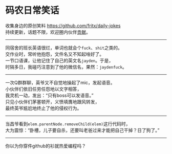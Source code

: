 # 码农日常笑话

收集身边的原创笑料 <https://github.com/fritx/daily-jokes>  
持续更新，话题不限，欢迎圈内伙伴[贡献](https://github.com/fritx/daily-jokes/issues)。

---
同宿舍的班长英语很烂，单词也就会个`fuck`、`shit`之类的。  
交作业时，常听他抱怨，文件名又不知起啥好了。  
一节口语课，让他记住了自己的英文名`jayden`。于是，  
时隔多日，我碰巧注意到了他的微信名，果然：`jaydenfuck`。

---
一次Q群群聊，英爷又不自觉地操起了mic，发起语音。  
小伙伴们依旧任劳任怨地以文字相答，  
我灵机一动，发出：“只有boss可以发语音。”  
只见小伙伴们茅塞顿开，义愤填膺地跟风转发，  
最终英爷尴尬地终止了他的侵权行为。

---
当昌爷看到`elem.parentNode.removeChild(elem)`这行代码时，  
大为震惊：“卧槽，儿子要自杀，还要叫老爸过来才能把自己干掉？日了狗了。”

---
你以为你穿件github的衫就热爱编程吗？ 
